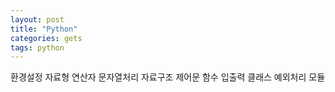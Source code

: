 ```yaml
---
layout: post
title: "Python"
categories: gets
tags: python 
---
```


환경설정
자료형
연산자
문자열처리
자료구조
제어문
함수
입출력
클래스
예외처리
모듈